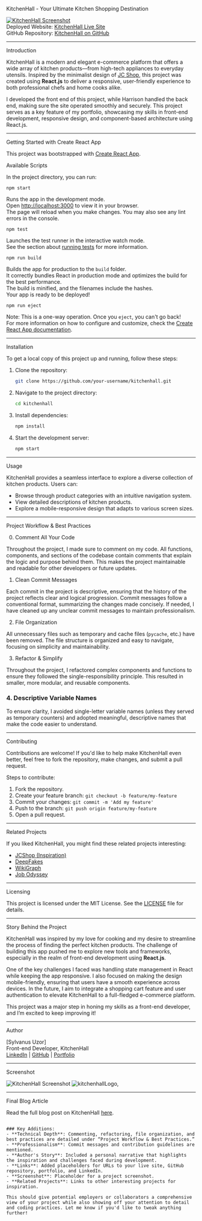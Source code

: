  KitchenHall - Your Ultimate Kitchen Shopping Destination

[![KitchenHall Screenshot](screenshot.png)](![kitchenhallLogo,](https://github.com/user-attachments/assets/d92a9fef-0094-4873-bc88-1eec67c3c4a6)
)  
Deployed Website: [KitchenHall Live Site](http://kitchenhall-main-3nqtn45ba-sylvanus-projects-b544967c.vercel.app)  
GitHub Repository: [KitchenHall on GitHub](https://github.com/Emperoar0147/kitchenhall_main.git)

---

 Introduction

KitchenHall is a modern and elegant e-commerce platform that offers a wide array of kitchen products—from high-tech appliances to everyday utensils. Inspired by the minimalist design of [JC Shop](http://www.jcshop.ph/00247304), this project was created using **React.js** to deliver a responsive, user-friendly experience to both professional chefs and home cooks alike.

I developed the front end of this project, while Harrison handled the back end, making sure the site operated smoothly and securely. This project serves as a key feature of my portfolio, showcasing my skills in front-end development, responsive design, and component-based architecture using React.js.

---

 Getting Started with Create React App

This project was bootstrapped with [Create React App](https://github.com/facebook/create-react-app).

 Available Scripts

In the project directory, you can run:

 `npm start`

Runs the app in the development mode.  
Open [http://localhost:3000](http://localhost:3000) to view it in your browser.  
The page will reload when you make changes. You may also see any lint errors in the console.

 `npm test`

Launches the test runner in the interactive watch mode.  
See the section about [running tests](https://facebook.github.io/create-react-app/docs/running-tests) for more information.

 `npm run build`

Builds the app for production to the `build` folder.  
It correctly bundles React in production mode and optimizes the build for the best performance.  
The build is minified, and the filenames include the hashes.  
Your app is ready to be deployed!

 `npm run eject`

Note: This is a one-way operation. Once you `eject`, you can't go back!  
For more information on how to configure and customize, check the [Create React App documentation](https://facebook.github.io/create-react-app/docs/getting-started).

---

 Installation

To get a local copy of this project up and running, follow these steps:

1. Clone the repository:
   ```bash
   git clone https://github.com/your-username/kitchenhall.git
   ```
2. Navigate to the project directory:
   ```bash
   cd kitchenhall
   ```
3. Install dependencies:
   ```bash
   npm install
   ```
4. Start the development server:
   ```bash
   npm start
   ```

---

 Usage

KitchenHall provides a seamless interface to explore a diverse collection of kitchen products. Users can:

- Browse through product categories with an intuitive navigation system.
- View detailed descriptions of kitchen products.
- Explore a mobile-responsive design that adapts to various screen sizes.

---

 Project Workflow & Best Practices

 0. Comment All Your Code

Throughout the project, I made sure to comment on my code. All functions, components, and sections of the codebase contain comments that explain the logic and purpose behind them. This makes the project maintainable and readable for other developers or future updates.

 1. Clean Commit Messages

Each commit in the project is descriptive, ensuring that the history of the project reflects clear and logical progression. Commit messages follow a conventional format, summarizing the changes made concisely. If needed, I have cleaned up any unclear commit messages to maintain professionalism.

 2. File Organization

All unnecessary files such as temporary and cache files (`pycache`, etc.) have been removed. The file structure is organized and easy to navigate, focusing on simplicity and maintainability.

 3. Refactor & Simplify

Throughout the project, I refactored complex components and functions to ensure they followed the single-responsibility principle. This resulted in smaller, more modular, and reusable components.

### 4. Descriptive Variable Names

To ensure clarity, I avoided single-letter variable names (unless they served as temporary counters) and adopted meaningful, descriptive names that make the code easier to understand.

---

 Contributing

Contributions are welcome! If you'd like to help make KitchenHall even better, feel free to fork the repository, make changes, and submit a pull request.

Steps to contribute:
1. Fork the repository.
2. Create your feature branch: `git checkout -b feature/my-feature`
3. Commit your changes: `git commit -m 'Add my feature'`
4. Push to the branch: `git push origin feature/my-feature`
5. Open a pull request.

---

 Related Projects

If you liked KitchenHall, you might find these related projects interesting:

- [JCShop (Inspiration)](http://www.jcshop.ph/00247304)
- [DeepFakes](https://github.com/deepfakes)
- [WikiGraph](https://github.com/mpru/wikigraph)
- [Job Odyssey](https://github.com/alecorreajc/job-odyssey)

---

 Licensing

This project is licensed under the MIT License. See the [LICENSE](LICENSE) file for details.

---

 Story Behind the Project

KitchenHall was inspired by my love for cooking and my desire to streamline the process of finding the perfect kitchen products. The challenge of building this app pushed me to explore new tools and frameworks, especially in the realm of front-end development using **React.js**. 

One of the key challenges I faced was handling state management in React while keeping the app responsive. I also focused on making the design mobile-friendly, ensuring that users have a smooth experience across devices. In the future, I aim to integrate a shopping cart feature and user authentication to elevate KitchenHall to a full-fledged e-commerce platform.

This project was a major step in honing my skills as a front-end developer, and I’m excited to keep improving it!

---

 Author

[Sylvanus Uzor]  
Front-end Developer, KitchenHall  
[LinkedIn](http://www.linkedin.com/in/emperoar) | [GitHub](https://github.com/Emperoar0147) | [Portfolio](http://kitchenhall-main-3nqtn45ba-sylvanus-projects-b544967c.vercel.app)

---

 Screenshot

![KitchenHall Screenshot](screenshot.png)
![kitchenhallLogo,](https://github.com/user-attachments/assets/94bc6559-fc5a-4232-965e-cf8be338b74f)


---

 Final Blog Article

Read the full blog post on KitchenHall [here](https://www.linkedin.com/pulse/kitchenhall-e-commerce-sylvanus-uzor-1iq5c).

```

### Key Additions:
- **Technical Depth**: Commenting, refactoring, file organization, and best practices are detailed under “Project Workflow & Best Practices.”
- **Professionalism**: Commit messages and contribution guidelines are mentioned.
- **Author's Story**: Included a personal narrative that highlights the inspiration and challenges faced during development.
- **Links**: Added placeholders for URLs to your live site, GitHub repository, portfolio, and LinkedIn.
- **Screenshot**: Placeholder for a project screenshot.
- **Related Projects**: Links to other interesting projects for inspiration.

This should give potential employers or collaborators a comprehensive view of your project while also showing off your attention to detail and coding practices. Let me know if you'd like to tweak anything further!

